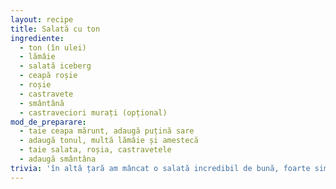 ```yaml
---
layout: recipe
title: Salată cu ton
ingrediente:
  - ton (în ulei)
  - lămâie
  - salată iceberg
  - ceapă roșie
  - roșie
  - castravete
  - smântână
  - castraveciori murați (opțional)
mod_de_preparare:
  - taie ceapa mărunt, adaugă puțină sare
  - adaugă tonul, multă lămâie și amestecă
  - taie salata, roșia, castravetele
  - adaugă smântâna
trivia: 'în altă țară am mâncat o salată incredibil de bună, foarte simplă (roșii, castraveți, ceapă). Secretul: totul era tăiat mărunt, în lingură incăpeau toate ingredientele și nu au irosit zeama de la roșie.'
---
```

